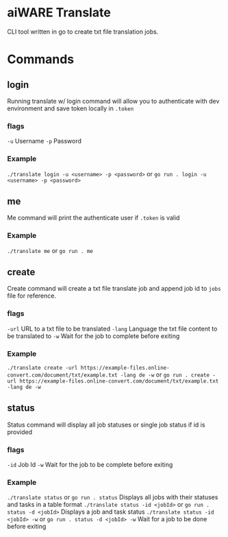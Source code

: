 # aiWARE Translate
CLI tool written in go to create txt file translation jobs. 

# Commands
## login
Running translate w/ login command will allow you to authenticate with dev environment and save token locally in `.token`
### flags
`-u` Username
`-p` Password
### Example
`./translate login -u <username> -p <password>` or `go run . login -u <username> -p <password>`
## me
Me command will print the authenticate user if `.token` is valid
### Example
`./translate me` or `go run . me`
## create
Create command will create a txt file translate job and append job id to `jobs` file for reference.
### flags
`-url` URL to a txt file to be translated
`-lang` Language the txt file content to be translated to
`-w` Wait for the job to complete before exiting
### Example
`./translate create -url https://example-files.online-convert.com/document/txt/example.txt -lang de -w`
or
`go run . create -url https://example-files.online-convert.com/document/txt/example.txt -lang de -w`
## status
Status command will display all job statuses or single job status if id is provided
### flags
`-id` Job Id
`-w` Wait for the job to be complete before exiting
### Example
`./translate status` or `go run . status` Displays all jobs with their statuses and tasks in a table format
`./translate status -id <jobId>` or `go run . status -d <jobId>` Displays a job and task status
`./translate status -id <jobId> -w` or `go run . status -d <jobId> -w` Wait for a job to be done before exiting